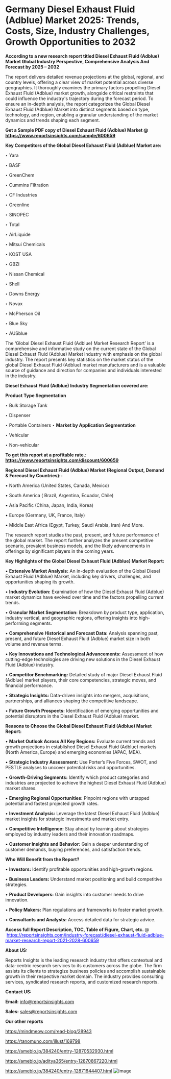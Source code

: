# Germany Diesel Exhaust Fluid (Adblue) Market 2025: Trends, Costs, Size, Industry Challenges, Growth Opportunities to 2032

<strong>According to a new research report titled Diesel Exhaust Fluid (Adblue) Market Global Industry Perspective, Comprehensive Analysis And Forecast by 2025 – 2032</strong>

The report delivers detailed revenue projections at the global, regional, and country levels, offering a clear view of market potential across diverse geographies. It thoroughly examines the primary factors propelling Diesel Exhaust Fluid (Adblue) market growth, alongside critical restraints that could influence the industry's trajectory during the forecast period. To ensure an in-depth analysis, the report categorizes the Global Diesel Exhaust Fluid (Adblue) Market into distinct segments based on type, technology, and region, enabling a granular understanding of the market dynamics and trends shaping each segment.

<strong>Get a Sample PDF copy of Diesel Exhaust Fluid (Adblue) Market </strong><strong>@<a href=https://www.reportsinsights.com/sample/600659 style=color:#0000ff;> https://www.reportsinsights.com/sample/600659</a></strong></font>

<strong>Key Competitors of the Global Diesel Exhaust Fluid (Adblue) Market are:</strong>

‣ Yara

‣ BASF

‣ GreenChem

‣ Cummins Filtration

‣ CF Industries

‣ Greenline

‣ SINOPEC

‣ Total

‣ AirLiquide

‣ Mitsui Chemicals

‣ KOST USA

‣ GBZI

‣ Nissan Chemical

‣ Shell

‣ Downs Energy

‣ Novax

‣ McPherson Oil

‣ Blue Sky

‣ AUSblue

The ‘Global Diesel Exhaust Fluid (Adblue) Market Research Report’ is a comprehensive and informative study on the current state of the Global Diesel Exhaust Fluid (Adblue) Market industry with emphasis on the global industry. The report presents key statistics on the market status of the global Diesel Exhaust Fluid (Adblue) market manufacturers and is a valuable source of guidance and direction for companies and individuals interested in the industry.

<strong>Diesel Exhaust Fluid (Adblue) Industry Segmentation covered are:</strong>

<strong>Product Type Segmentation</strong>

‣ Bulk Storage Tank

‣ Dispenser

‣ Portable Containers
‣ 
<strong>Market by Application Segmentation</strong>

‣ Vehicular

‣ Non-vehicular

<strong>To get this report at a profitable rate.: <a href=https://www.reportsinsights.com/discount/600659 style=color:#0000ff;>https://www.reportsinsights.com/discount/600659</a></strong></font>

<strong>Regional Diesel Exhaust Fluid (Adblue) Market (Regional Output, Demand &amp; Forecast by Countries):-</strong>

• North America (United States, Canada, Mexico)

• South America ( Brazil, Argentina, Ecuador, Chile)

• Asia Pacific (China, Japan, India, Korea)

• Europe (Germany, UK, France, Italy)

• Middle East Africa (Egypt, Turkey, Saudi Arabia, Iran) And More.

The research report studies the past, present, and future performance of the global market. The report further analyzes the present competitive scenario, prevalent business models, and the likely advancements in offerings by significant players in the coming years.

<strong>Key Highlights of the Global Diesel Exhaust Fluid (Adblue) Market Report:</strong>

• <strong>Extensive Market Analysis:</strong> An in-depth evaluation of the Global Diesel Exhaust Fluid (Adblue) Market, including key drivers, challenges, and opportunities shaping its growth.

• <strong>Industry Evolution:</strong> Examination of how the Diesel Exhaust Fluid (Adblue) market dynamics have evolved over time and the factors propelling current trends.

• <strong>Granular Market Segmentation:</strong> Breakdown by product type, application, industry vertical, and geographic regions, offering insights into high-performing segments.

• <strong>Comprehensive Historical and Forecast Data:</strong> Analysis spanning past, present, and future Diesel Exhaust Fluid (Adblue) market size in both volume and revenue terms.

• <strong>Key Innovations and Technological Advancements:</strong> Assessment of how cutting-edge technologies are driving new solutions in the Diesel Exhaust Fluid (Adblue) industry.

• <strong>Competitor Benchmarking:</strong> Detailed study of major Diesel Exhaust Fluid (Adblue) market players, their core competencies, strategic moves, and financial performance.

• <strong>Strategic Insights:</strong> Data-driven insights into mergers, acquisitions, partnerships, and alliances shaping the competitive landscape.

• <strong>Future Growth Prospects:</strong> Identification of emerging opportunities and potential disruptors in the Diesel Exhaust Fluid (Adblue) market.

<strong>Reasons to Choose the Global Diesel Exhaust Fluid (Adblue) Market Report:</strong>

• <strong>Market Outlook Across All Key Regions:</strong> Evaluate current trends and growth projections in established Diesel Exhaust Fluid (Adblue) markets (North America, Europe) and emerging economies (APAC, MEA).

• <strong>Strategic Industry Assessment:</strong> Use Porter’s Five Forces, SWOT, and PESTLE analyses to uncover potential risks and opportunities.

• <strong>Growth-Driving Segments:</strong> Identify which product categories and industries are projected to achieve the highest Diesel Exhaust Fluid (Adblue) market shares.

• <strong>Emerging Regional Opportunities:</strong> Pinpoint regions with untapped potential and fastest projected growth rates.

• <strong>Investment Analysis:</strong> Leverage the latest Diesel Exhaust Fluid (Adblue) market insights for strategic investments and market entry.

• <strong>Competitive Intelligence:</strong> Stay ahead by learning about strategies employed by industry leaders and their innovation roadmaps.

• <strong>Customer Insights and Behavior:</strong> Gain a deeper understanding of customer demands, buying preferences, and satisfaction trends.

<strong>Who Will Benefit from the Report?</strong>

• <strong>Investors:</strong> Identify profitable opportunities and high-growth regions.

• <strong>Business Leaders:</strong> Understand market positioning and build competitive strategies.

• <strong>Product Developers:</strong> Gain insights into customer needs to drive innovation.

• <strong>Policy Makers:</strong> Plan regulations and frameworks to foster market growth.

• <strong>Consultants and Analysts:</strong> Access detailed data for strategic advice.
</ul>
<strong>Access full Report Description, TOC, Table of Figure, Chart, etc. </strong>@  <a href=https://reportsinsights.com/industry-forecast/diesel-exhaust-fluid-adblue-market-research-report-2021-2028-600659 style=color:#0000ff;>https://reportsinsights.com/industry-forecast/diesel-exhaust-fluid-adblue-market-research-report-2021-2028-600659</a></font>

<strong><strong>About US</strong>:</strong>

Reports Insights is the leading research industry that offers contextual and data-centric research services to its customers across the globe. The firm assists its clients to strategize business policies and accomplish sustainable growth in their respective market domain. The industry provides consulting services, syndicated research reports, and customized research reports.

<strong>Contact US:</strong>

<p class=""""><b>Email:</b> <a href=mailto:info@reportsinsights.com>info@reportsinsights.com</a></p>
<p class=""""><b>Sales:</b> <a href=mailto:sales@reportsinsights.com>sales@reportsinsights.com</a></p>

<strong>Our other reports</strong>

<a href=https://mindmeow.com/read-blog/28943>https://mindmeow.com/read-blog/28943</a>

<a href=https://tanomuno.com/illust/169798>https://tanomuno.com/illust/169798</a>

<a href=https://ameblo.jp/384240/entry-12870532930.html>https://ameblo.jp/384240/entry-12870532930.html</a>

<a href=https://ameblo.jp/aditya365/entry-12870867220.html>https://ameblo.jp/aditya365/entry-12870867220.html</a>

<a href=https://ameblo.jp/384240/entry-12871644407.html>https://ameblo.jp/384240/entry-12871644407.html</a>
![image](https://github.com/user-attachments/assets/56123574-5761-4519-9bba-6238bad97f7a)
